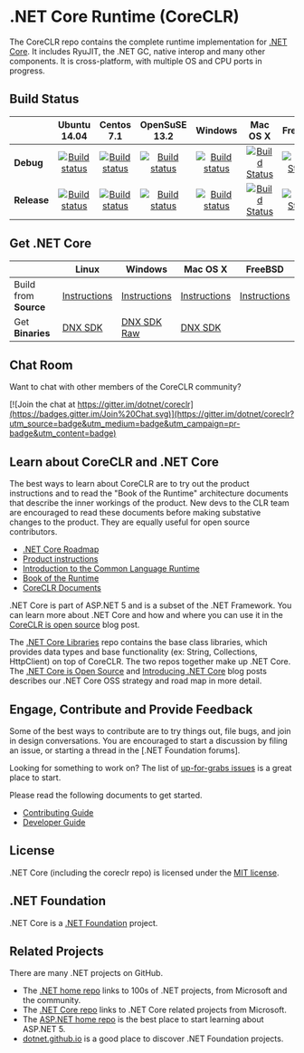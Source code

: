.NET Core Runtime (CoreCLR)
===========================

The CoreCLR repo contains the complete runtime implementation for [.NET Core](http://github.com/dotnet/core). It includes RyuJIT, the .NET GC, native interop and many other components. It is cross-platform, with multiple OS and CPU ports in progress.

Build Status
------------

|         |Ubuntu 14.04 |Centos 7.1 |OpenSuSE 13.2 |Windows |Mac OS X |FreeBSD |
|---------|:------:|:------:|:------:|:------:|:-------:|:-------:|
|**Debug**|[![Build status](http://dotnet-ci.cloudapp.net/job/dotnet_coreclr/job/debug_ubuntu/badge/icon)](http://dotnet-ci.cloudapp.net/job/dotnet_coreclr/job/debug_ubuntu/)|[![Build status](http://dotnet-ci.cloudapp.net/job/dotnet_coreclr/job/debug_centos7.1/badge/icon)](http://dotnet-ci.cloudapp.net/job/dotnet_coreclr/job/debug_centos7.1/)|[![Build status](http://dotnet-ci.cloudapp.net/job/dotnet_coreclr/job/debug_opensuse13.2/badge/icon)](http://dotnet-ci.cloudapp.net/job/dotnet_coreclr/job/debug_opensuse13.2/)|[![Build status](http://dotnet-ci.cloudapp.net/job/dotnet_coreclr/job/debug_windows_nt/badge/icon)](http://dotnet-ci.cloudapp.net/job/dotnet_coreclr/job/debug_windows_nt/)|[![Build Status](http://dotnet-ci.cloudapp.net/job/dotnet_coreclr/job/debug_osx/badge/icon)](http://dotnet-ci.cloudapp.net/job/dotnet_coreclr/job/debug_osx/) |[![Build Status](http://dotnet-ci.cloudapp.net/job/dotnet_coreclr/job/debug_freebsd/badge/icon)](http://dotnet-ci.cloudapp.net/job/dotnet_coreclr/job/debug_freebsd/) |
|**Release**|[![Build status](http://dotnet-ci.cloudapp.net/job/dotnet_coreclr/job/release_ubuntu/badge/icon)](http://dotnet-ci.cloudapp.net/job/dotnet_coreclr/job/release_ubuntu/)|[![Build status](http://dotnet-ci.cloudapp.net/job/dotnet_coreclr/job/release_centos7.1/badge/icon)](http://dotnet-ci.cloudapp.net/job/dotnet_coreclr/job/release_centos7.1/)|[![Build status](http://dotnet-ci.cloudapp.net/job/dotnet_coreclr/job/release_opensuse13.2/badge/icon)](http://dotnet-ci.cloudapp.net/job/dotnet_coreclr/job/release_opensuse13.2/)|[![Build status](http://dotnet-ci.cloudapp.net/job/dotnet_coreclr/job/release_windows_nt/badge/icon)](http://dotnet-ci.cloudapp.net/job/dotnet_coreclr/job/release_windows_nt/)|[![Build Status](http://dotnet-ci.cloudapp.net/job/dotnet_coreclr/job/release_osx/badge/icon)](http://dotnet-ci.cloudapp.net/job/dotnet_coreclr/job/release_osx/) |[![Build Status](http://dotnet-ci.cloudapp.net/job/dotnet_coreclr/job/release_freebsd/badge/icon)](http://dotnet-ci.cloudapp.net/job/dotnet_coreclr/job/release_freebsd/) |

Get .NET Core
-------------

|                     |Linux   |Windows |Mac OS X |FreeBSD  |
|---------------------|--------|--------|---------|---------|
|Build from **Source**| [Instructions](Documentation/building/linux-instructions.md) | [Instructions](Documentation/building/windows-instructions.md) | [Instructions](Documentation/building/osx-instructions.md) | [Instructions](Documentation/building/freebsd-instructions.md) |
|Get **Binaries**     | [DNX SDK](Documentation/install/get-dotnetcore-dnx-linux.md)|[DNX SDK](Documentation/install/get-dotnetcore-dnx-windows.md) <br> [Raw](Documentation/install/get-dotnetcore-windows.md)|[DNX SDK](Documentation/install/get-dotnetcore-dnx-osx.md)||

Chat Room
---------

Want to chat with other members of the CoreCLR community?

[![Join the chat at https://gitter.im/dotnet/coreclr](https://badges.gitter.im/Join%20Chat.svg)](https://gitter.im/dotnet/coreclr?utm_source=badge&utm_medium=badge&utm_campaign=pr-badge&utm_content=badge)

Learn about CoreCLR and .NET Core
---------------------------------

The best ways to learn about CoreCLR are to try out the product instructions and to read the "Book of the Runtime" architecture documents that describe the inner workings of the product. New devs to the CLR team are encouraged to read these documents before making substative changes to the product. They are equally useful for open source contributors.

- [.NET Core Roadmap](https://github.com/dotnet/core/blob/master/roadmap.md)
- [Product instructions](Documentation/README.md)
- [Introduction to the Common Language Runtime](Documentation/botr/intro-to-clr.md)
- [Book of the Runtime](Documentation/README.md#book-of-the-runtime)
- [CoreCLR Documents](Documentation)

.NET Core is part of ASP.NET 5 and is a subset of the .NET Framework. You can learn more about .NET Core and how and where you can use it in the [CoreCLR is open source][coreclr blog post] blog post.

The [.NET Core Libraries][corefx] repo contains the base class libraries, which provides data types and base functionality (ex: String, Collections, HttpClient) on top of CoreCLR. The two repos together make up .NET Core. The [.NET Core is Open Source][.NET Core oss] and [Introducing .NET Core][Introducing .NET Core] blog posts describes our .NET Core OSS strategy and road map in more detail.

Engage, Contribute and Provide Feedback
---------------------------------------

Some of the best ways to contribute are to try things out, file bugs, and join in design conversations. You are encouraged to start a discussion by filing an issue, or starting a thread in the [.NET Foundation forums].

Looking for something to work on? The list of [up-for-grabs issues](https://github.com/dotnet/coreclr/issues?q=is%3Aopen+is%3Aissue+label%3Aup-for-grabs) is a great place to start.

Please read the following documents to get started.

* [Contributing Guide](Documentation/project-docs/contributing.md)
* [Developer Guide](Documentation/project-docs/developer-guide.md)

License
-------

.NET Core (including the coreclr repo) is licensed under the [MIT license](LICENSE.TXT).

.NET Foundation
---------------

.NET Core is a [.NET Foundation](http://www.dotnetfoundation.org/projects) project.

Related Projects
----------------

There are many .NET projects on GitHub.

- The
[.NET home repo](https://github.com/Microsoft/dotnet) links to 100s of .NET projects, from Microsoft and the community.
- The [.NET Core repo](https://github.com/dotnet/core) links to .NET Core related projects from Microsoft.
- The [ASP.NET home repo](https://github.com/aspnet/home) is the best place to start learning about ASP.NET 5.
- [dotnet.github.io](http://dotnet.github.io) is a good place to discover .NET Foundation projects.

[.NET Core oss]: http://blogs.msdn.com/b/dotnet/archive/2014/11/12/net-core-is-open-source.aspx
[Introducing .NET Core]: http://blogs.msdn.com/b/dotnet/archive/2014/12/04/introducing-net-core.aspx
[coreclr blog post]: http://blogs.msdn.com/b/dotnet/archive/2015/02/03/coreclr-is-now-open-source.aspx
[corefx]: http://github.com/dotnet/corefx
[coreclr]: http://github.com/dotnet/coreclr
